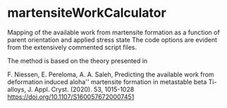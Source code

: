 # martensiteWorkCalculator
Mapping of the available work from martensite formation as a function of parent orientation and applied stress state
The code options are evident from the extensively commented script files. 

The method is based on the theory presented in

F. Niessen, E. Pereloma, A. A. Saleh,
Predicting the available work from deformation induced aloha'' martensite formation in metastable beta Ti-alloys, 
J. Appl. Cryst. (2020). 53, 1015-1028
https://doi.org/10.1107/S1600576720007451
